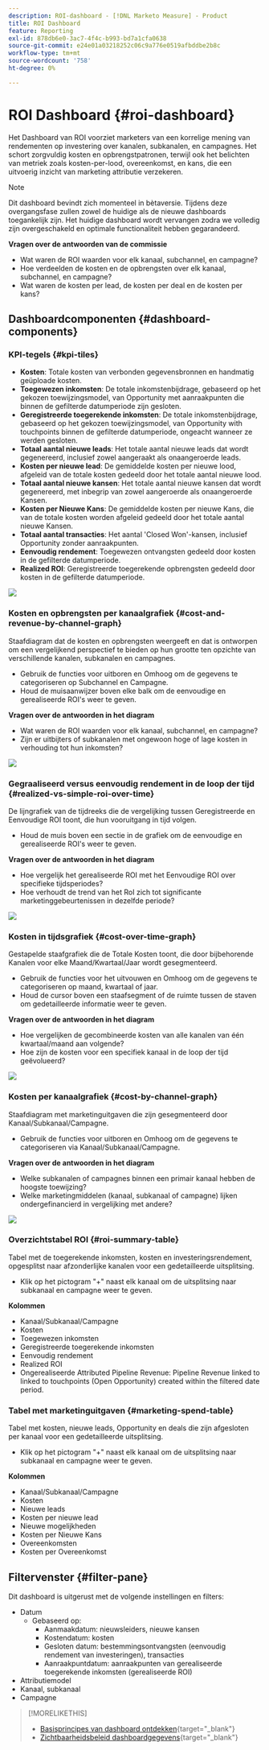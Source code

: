 ```yaml
---
description: ROI-dashboard - [!DNL Marketo Measure] - Product
title: ROI Dashboard
feature: Reporting
exl-id: 878db6e0-3ac7-4f4c-b993-bd7a1cfa0638
source-git-commit: e24e01a03218252c06c9a776e0519afbddbe2b8c
workflow-type: tm+mt
source-wordcount: '758'
ht-degree: 0%

---
```


# ROI Dashboard {#roi-dashboard}

Het Dashboard van ROI voorziet marketers van een korrelige mening van rendementen op investering over kanalen, subkanalen, en campagnes. Het schort zorgvuldig kosten en opbrengstpatronen, terwijl ook het belichten van metriek zoals kosten-per-lood, overeenkomst, en kans, die een uitvoerig inzicht van marketing attributie verzekeren.

>[!NOTE]
>
>Dit dashboard bevindt zich momenteel in bètaversie. Tijdens deze overgangsfase zullen zowel de huidige als de nieuwe dashboards toegankelijk zijn. Het huidige dashboard wordt vervangen zodra we volledig zijn overgeschakeld en optimale functionaliteit hebben gegarandeerd.

**Vragen over de antwoorden van de commissie**

* Wat waren de ROI waarden voor elk kanaal, subchannel, en campagne?
* Hoe verdeelden de kosten en de opbrengsten over elk kanaal, subchannel, en campagne?
* Wat waren de kosten per lead, de kosten per deal en de kosten per kans?

## Dashboardcomponenten {#dashboard-components}

### KPI-tegels {#kpi-tiles}

* **Kosten**: Totale kosten van verbonden gegevensbronnen en handmatig geüploade kosten.
* **Toegewezen inkomsten**: De totale inkomstenbijdrage, gebaseerd op het gekozen toewijzingsmodel, van Opportunity met aanraakpunten die binnen de gefilterde datumperiode zijn gesloten.
* **Geregistreerde toegerekende inkomsten**: De totale inkomstenbijdrage, gebaseerd op het gekozen toewijzingsmodel, van Opportunity with touchpoints binnen de gefilterde datumperiode, ongeacht wanneer ze werden gesloten.
* **Totaal aantal nieuwe leads**: Het totale aantal nieuwe leads dat wordt gegenereerd, inclusief zowel aangeraakt als onaangeroerde leads.
* **Kosten per nieuwe lead**: De gemiddelde kosten per nieuwe lood, afgeleid van de totale kosten gedeeld door het totale aantal nieuwe lood.
* **Totaal aantal nieuwe kansen**: Het totale aantal nieuwe kansen dat wordt gegenereerd, met inbegrip van zowel aangeroerde als onaangeroerde Kansen.
* **Kosten per Nieuwe Kans**: De gemiddelde kosten per nieuwe Kans, die van de totale kosten worden afgeleid gedeeld door het totale aantal nieuwe Kansen.
* **Totaal aantal transacties**: Het aantal &#39;Closed Won&#39;-kansen, inclusief Opportunity zonder aanraakpunten.
* **Eenvoudig rendement**: Toegewezen ontvangsten gedeeld door kosten in de gefilterde datumperiode.
* **Realized ROI**: Geregistreerde toegerekende opbrengsten gedeeld door kosten in de gefilterde datumperiode.

![](assets/roi-dashboard-1.png)

### Kosten en opbrengsten per kanaalgrafiek {#cost-and-revenue-by-channel-graph}

Staafdiagram dat de kosten en opbrengsten weergeeft en dat is ontworpen om een vergelijkend perspectief te bieden op hun grootte ten opzichte van verschillende kanalen, subkanalen en campagnes.

* Gebruik de functies voor uitboren en Omhoog om de gegevens te categoriseren op Subchannel en Campagne.
* Houd de muisaanwijzer boven elke balk om de eenvoudige en gerealiseerde ROI&#39;s weer te geven.

**Vragen over de antwoorden in het diagram**

* Wat waren de ROI waarden voor elk kanaal, subchannel, en campagne?
* Zijn er uitbijters of subkanalen met ongewoon hoge of lage kosten in verhouding tot hun inkomsten?

![](assets/roi-dashboard-2.png)

### Gegraaliseerd versus eenvoudig rendement in de loop der tijd {#realized-vs-simple-roi-over-time}

De lijngrafiek van de tijdreeks die de vergelijking tussen Geregistreerde en Eenvoudige ROI toont, die hun vooruitgang in tijd volgen.

* Houd de muis boven een sectie in de grafiek om de eenvoudige en gerealiseerde ROI&#39;s weer te geven.

**Vragen over de antwoorden in het diagram**

* Hoe vergelijk het gerealiseerde ROI met het Eenvoudige ROI over specifieke tijdsperiodes?
* Hoe verhoudt de trend van het RoI zich tot significante marketinggebeurtenissen in dezelfde periode?

![](assets/roi-dashboard-3.png)

### Kosten in tijdsgrafiek {#cost-over-time-graph}

Gestapelde staafgrafiek die de Totale Kosten toont, die door bijbehorende Kanalen voor elke Maand/Kwartaal/Jaar wordt gesegmenteerd.

* Gebruik de functies voor het uitvouwen en Omhoog om de gegevens te categoriseren op maand, kwartaal of jaar.
* Houd de cursor boven een staafsegment of de ruimte tussen de staven om gedetailleerde informatie weer te geven.

**Vragen over de antwoorden in het diagram**

* Hoe vergelijken de gecombineerde kosten van alle kanalen van één kwartaal/maand aan volgende?
* Hoe zijn de kosten voor een specifiek kanaal in de loop der tijd geëvolueerd?

![](assets/roi-dashboard-4.png)

### Kosten per kanaalgrafiek {#cost-by-channel-graph}

Staafdiagram met marketinguitgaven die zijn gesegmenteerd door Kanaal/Subkanaal/Campagne.

* Gebruik de functies voor uitboren en Omhoog om de gegevens te categoriseren via Kanaal/Subkanaal/Campagne.

**Vragen over de antwoorden in het diagram**

* Welke subkanalen of campagnes binnen een primair kanaal hebben de hoogste toewijzing?
* Welke marketingmiddelen (kanaal, subkanaal of campagne) lijken ondergefinancierd in vergelijking met andere?

![](assets/roi-dashboard-5.png)

### Overzichtstabel ROI {#roi-summary-table}

Tabel met de toegerekende inkomsten, kosten en investeringsrendement, opgesplitst naar afzonderlijke kanalen voor een gedetailleerde uitsplitsing.

* Klik op het pictogram &quot;+&quot; naast elk kanaal om de uitsplitsing naar subkanaal en campagne weer te geven.

**Kolommen**

* Kanaal/Subkanaal/Campagne
* Kosten
* Toegewezen inkomsten
* Geregistreerde toegerekende inkomsten
* Eenvoudig rendement
* Realized ROI
* Ongerealiseerde Attributed Pipeline Revenue: Pipeline Revenue linked to linked to touchpoints (Open Opportunity) created within the filtered date period.

### Tabel met marketinguitgaven {#marketing-spend-table}

Tabel met kosten, nieuwe leads, Opportunity en deals die zijn afgesloten per kanaal voor een gedetailleerde uitsplitsing.

* Klik op het pictogram &quot;+&quot; naast elk kanaal om de uitsplitsing naar subkanaal en campagne weer te geven.

**Kolommen**

* Kanaal/Subkanaal/Campagne
* Kosten
* Nieuwe leads
* Kosten per nieuwe lead
* Nieuwe mogelijkheden
* Kosten per Nieuwe Kans
* Overeenkomsten
* Kosten per Overeenkomst

## Filtervenster {#filter-pane}

Dit dashboard is uitgerust met de volgende instellingen en filters:

* Datum
   * Gebaseerd op:
      * Aanmaakdatum: nieuwsleiders, nieuwe kansen
      * Kostendatum: kosten
      * Gesloten datum: bestemmingsontvangsten (eenvoudig rendement van investeringen), transacties
      * Aanraakpuntdatum: aanraakpunten van gerealiseerde toegerekende inkomsten (gerealiseerde ROI)
* Attributiemodel
* Kanaal, subkanaal
* Campagne

>[!MORELIKETHIS]
>
>* [Basisprincipes van dashboard ontdekken](/help/marketo-measure-discover-ui/dashboards/discover-dashboard-basics.md){target="_blank"}
>* [Zichtbaarheidsbeleid dashboardgegevens](/help/marketo-measure-discover-ui/dashboards/dashboard-data-visibility-policy.md){target="_blank"}

